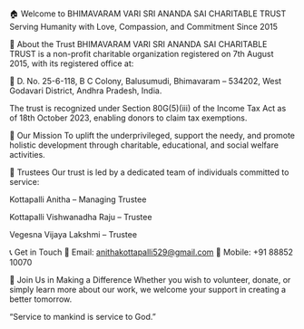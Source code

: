🏠 Welcome to BHIMAVARAM VARI SRI ANANDA SAI CHARITABLE TRUST
Serving Humanity with Love, Compassion, and Commitment Since 2015

🌟 About the Trust
BHIMAVARAM VARI SRI ANANDA SAI CHARITABLE TRUST is a non-profit charitable organization registered on 7th August 2015, with its registered office at:

📍 D. No. 25-6-118, B C Colony, Balusumudi, Bhimavaram – 534202,
West Godavari District, Andhra Pradesh, India.

The trust is recognized under Section 80G(5)(iii) of the Income Tax Act as of 18th October 2023, enabling donors to claim tax exemptions.

💖 Our Mission
To uplift the underprivileged, support the needy, and promote holistic development through charitable, educational, and social welfare activities.

👥 Trustees
Our trust is led by a dedicated team of individuals committed to service:

Kottapalli Anitha – Managing Trustee

Kottapalli Vishwanadha Raju – Trustee

Vegesna Vijaya Lakshmi – Trustee

📞 Get in Touch
📧 Email: anithakottapalli529@gmail.com
📱 Mobile: +91 88852 10070

🙌 Join Us in Making a Difference
Whether you wish to volunteer, donate, or simply learn more about our work, we welcome your support in creating a better tomorrow.

“Service to mankind is service to God.”
